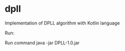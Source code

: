 # dpll
Implementation of DPLL algorithm with Kotlin language

Run:

Run command java -jar DPLL-1.0.jar 
